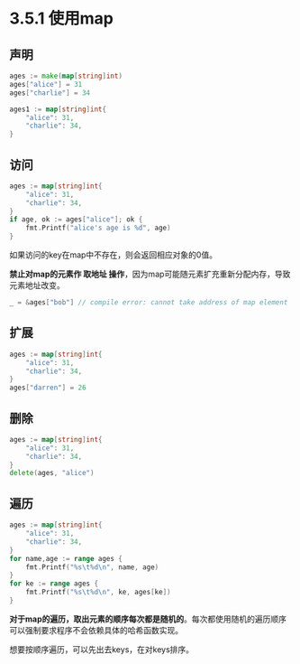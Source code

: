 # 3.5.1 使用map

## 声明

```go
ages := make(map[string]int)
ages["alice"] = 31
ages["charlie"] = 34

ages1 := map[string]int{
    "alice": 31,
    "charlie": 34,
}
```

## 访问

```go
ages := map[string]int{
    "alice": 31,
    "charlie": 34,
}
if age, ok := ages["alice"]; ok {
    fmt.Printf("alice's age is %d", age)
}
```

如果访问的key在map中不存在，则会返回相应对象的0值。

**禁止对map的元素作 取地址 操作**，因为map可能随元素扩充重新分配内存，导致元素地址改变。

```go
_ = &ages["bob"] // compile error: cannot take address of map element
```

## 扩展

```go
ages := map[string]int{
    "alice": 31,
    "charlie": 34,
}
ages["darren"] = 26
```

## 删除

```go
ages := map[string]int{
    "alice": 31,
    "charlie": 34,
}
delete(ages, "alice")
```

## 遍历

```go
ages := map[string]int{
    "alice": 31,
    "charlie": 34,
}
for name,age := range ages {
	fmt.Printf("%s\t%d\n", name, age)
}
for ke := range ages {
    fmt.Printf("%s\t%d\n", ke, ages[ke])
}
```

**对于map的遍历，取出元素的顺序每次都是随机的**。每次都使用随机的遍历顺序可以强制要求程序不会依赖具体的哈希函数实现。

想要按顺序遍历，可以先出去keys，在对keys排序。

